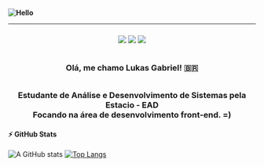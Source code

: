 <h4 aling="center">
  
![Hello](https://cdna.artstation.com/p/assets/images/images/028/102/058/original/pixel-jeff-matrix-s.gif?1593487263)
 
<hr>
 
</h4>

<h3 align="center">
 
[<img src="https://img.shields.io/badge/linkedin-%230077B5.svg?&style=for-the-badge&logo=linkedin&logoColor=white" />](https://www.linkedin.com/in/lkfeitosa/)
[<img src = "https://img.shields.io/badge/instagram-%23E4405F.svg?&style=for-the-badge&logo=instagram&logoColor=white">](https://www.instagram.com/lk.feitosa/)
[<img src="https://img.shields.io/badge/email-0078D4?style=for-the-badge&logo=microsoft-outlook&logoColor=white" />](mailto:lukas.feitosa03@hotmail.com)

<br>
Olá, me chamo Lukas Gabriel! 🇧🇷
<br>
<br>
  
 Estudante de Análise e Desenvolvimento de Sistemas pela Estacio - EAD <br>
 Focando na área de desenvolvimento front-end. =)
  
</h3>


#### ⚡ GitHub Stats
![A GitHub stats](https://github-readme-stats.vercel.app/api?username=lk-feitosa&show_icons=true&theme=tokyonight)
[![Top Langs](https://github-readme-stats.vercel.app/api/top-langs/?username=lk-feitosa&layout=compact&theme=tokyonight)](https://github.com/lk-feitosa)

